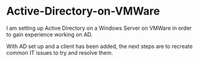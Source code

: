 # Active-Directory-on-VMWare
I am setting up Active Directory on a Windows Server on VMWare in order to gain experience working on AD.

With AD set up and a client has been added, the next steps are to recreate common IT issues to try and resolve them.
